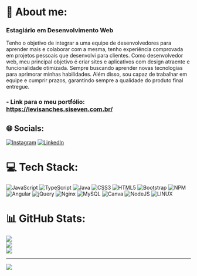 # 💫 About me:
### Estagiário em Desenvolvimento Web
Tenho o objetivo de integrar a uma equipe de desenvolvedores para aprender mais e colaborar com a mesma, tenho experiência comprovada em projetos pessoais que desenvolvi para clientes. Como desenvolvedor web, meu principal objetivo é criar sites e aplicativos com design atraente e funcionalidade otimizada. Sempre buscando aprender novas tecnologias para aprimorar minhas habilidades. Além disso, sou capaz de trabalhar em equipe e cumprir prazos, garantindo sempre a qualidade do produto final entregue.
### - Link para o meu portfólio: https://levisanches.siseven.com.br/

## 🌐 Socials:
[![Instagram](https://img.shields.io/badge/Instagram-%23E4405F.svg?logo=Instagram&logoColor=white)](https://instagram.com/https://www.instagram.com/levi_sanchesz/) [![LinkedIn](https://img.shields.io/badge/LinkedIn-%230077B5.svg?logo=linkedin&logoColor=white)](https://linkedin.com/in/https://www.linkedin.com/in/levi-sanches/) 

# 💻 Tech Stack:
![JavaScript](https://img.shields.io/badge/javascript-%23323330.svg?style=for-the-badge&logo=javascript&logoColor=%23F7DF1E) ![TypeScript](https://img.shields.io/badge/typescript-%23007ACC.svg?style=for-the-badge&logo=typescript&logoColor=white) ![Java](https://img.shields.io/badge/java-%23ED8B00.svg?style=for-the-badge&logo=openjdk&logoColor=white) ![CSS3](https://img.shields.io/badge/css3-%231572B6.svg?style=for-the-badge&logo=css3&logoColor=white) ![HTML5](https://img.shields.io/badge/html5-%23E34F26.svg?style=for-the-badge&logo=html5&logoColor=white) ![Bootstrap](https://img.shields.io/badge/bootstrap-%23563D7C.svg?style=for-the-badge&logo=bootstrap&logoColor=white) ![NPM](https://img.shields.io/badge/NPM-%23000000.svg?style=for-the-badge&logo=npm&logoColor=white) ![Angular](https://img.shields.io/badge/angular-%23DD0031.svg?style=for-the-badge&logo=angular&logoColor=white) ![jQuery](https://img.shields.io/badge/jquery-%230769AD.svg?style=for-the-badge&logo=jquery&logoColor=white) ![Nginx](https://img.shields.io/badge/nginx-%23009639.svg?style=for-the-badge&logo=nginx&logoColor=white) ![MySQL](https://img.shields.io/badge/mysql-%2300f.svg?style=for-the-badge&logo=mysql&logoColor=white) ![Canva](https://img.shields.io/badge/Canva-%2300C4CC.svg?style=for-the-badge&logo=Canva&logoColor=white) ![NodeJS](https://img.shields.io/badge/node.js-6DA55F?style=for-the-badge&logo=node.js&logoColor=white) ![LINUX](https://img.shields.io/badge/Linux-FCC624?style=for-the-badge&logo=linux&logoColor=black)
# 📊 GitHub Stats:
![](https://github-readme-stats.vercel.app/api?username=LeviSanches&theme=maroongold&hide_border=false&include_all_commits=true&count_private=true)<br/>
![](https://github-readme-streak-stats.herokuapp.com/?user=LeviSanches&theme=maroongold&hide_border=false)<br/>
![](https://github-readme-stats.vercel.app/api/top-langs/?username=LeviSanches&theme=maroongold&hide_border=false&include_all_commits=true&count_private=true&layout=compact)

---
[![](https://visitcount.itsvg.in/api?id=LeviSanches&icon=3&color=2)](https://visitcount.itsvg.in)

<!-- Proudly created with GPRM ( https://gprm.itsvg.in ) -->
  
  

